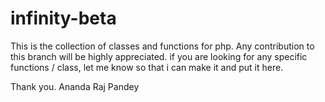 infinity-beta
=============
This is the collection of classes and functions for php. 
Any contribution to this branch will be highly appreciated. 
if you are looking for any specific functions / class, let me know so that i can make it and put it here. 

Thank you.
Ananda Raj Pandey

